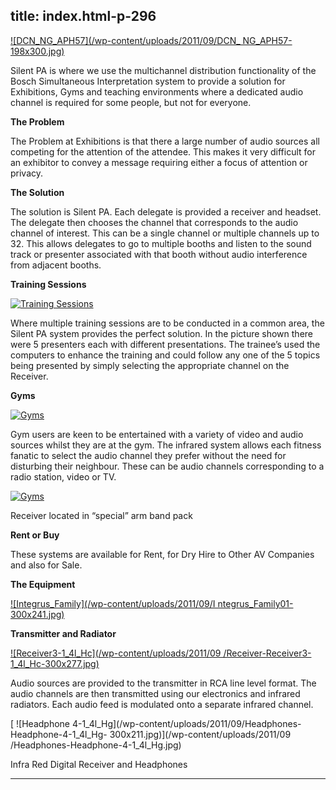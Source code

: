  title: index.html-p-296
----------------------------------------------------------

[ ![DCN_NG_APH57](/wp-content/uploads/2011/09/DCN_ NG_APH57-198x300.jpg)](/wp-content/uploads/2011/09/DCN_NG_APH57.jpg)

Silent PA is where we use the multichannel distribution functionality of the Bosch Simultaneous Interpretation system to provide a solution for Exhibitions, Gyms and teaching environments where a dedicated audio channel is required for some people, but not for everyone.

**The Problem**

The Problem at Exhibitions is that there a large number of audio sources all competing for the attention of the attendee. This makes it very difficult for an exhibitor to convey a message requiring either a focus of attention or privacy.

**The Solution**

The solution is Silent PA. Each delegate is provided a receiver and headset. The delegate then chooses the channel that corresponds to the audio channel of interest. This can be a single channel or multiple channels up to 32. This allows delegates to go to multiple booths and listen to the sound track or presenter associated with that booth without audio interference from adjacent booths.

**Training Sessions**

[ ![Training Sessions](/wp-content/uploads/2011/09/DSC_6024-300x194.jpg)](/wp-content/uploads/2011/09/DSC_6024.jpg)

Where multiple training sessions are to be conducted in a common area, the Silent PA system provides the perfect solution. In the picture shown there were 5 presenters each with different presentations. The trainee’s used the computers to enhance the training and could follow any one of the 5 topics being presented by simply selecting the appropriate channel on the Receiver.

**Gyms**

[ ![Gyms](/wp-content/uploads/2011/09/DSC01599-300x199.jpg)](/wp-content/uploads/2011/09/DSC01599.jpg)

Gym users are keen to be entertained with a variety of video and audio sources whilst they are at the gym. The infrared system allows each fitness fanatic to select the audio channel they prefer without the need for disturbing their neighbour. These can be audio channels corresponding to a radio station, video or TV.

[ ![Gyms](/wp-content/uploads/2011/09/DSC01600-300x199.jpg)](/wp-content/uploads/2011/09/DSC01600.jpg)

Receiver located in &ldquo;special&rdquo; arm band pack

**Rent or Buy**

These systems are available for Rent, for Dry Hire to Other AV Companies and also for Sale.

**The Equipment**

[ ![Integrus_Family](/wp-content/uploads/2011/09/I ntegrus_Family01-300x241.jpg)](/wp-content/uploads/2011/09/Integrus_Family01.jpg)

**Transmitter and Radiator**

[ ![Receiver3-1_4l_Hc](/wp-content/uploads/2011/09 /Receiver-Receiver3-1_4l_Hc-300x277.jpg)](/wp-content/uploads/2011/09/Receiver-Receiver3-1_4l_Hc.jpg)

Audio sources are provided to the transmitter in RCA line level format. The audio channels are then transmitted using our electronics and infrared radiators. Each audio feed is modulated onto a separate infrared channel.

[ ![Headphone 4-1_4l_Hg](/wp-content/uploads/2011/09/Headphones-Headphone-4-1_4l_Hg- 300x211.jpg)](/wp-content/uploads/2011/09 /Headphones-Headphone-4-1_4l_Hg.jpg)

Infra Red Digital Receiver and Headphones




----------------------------------------------------------
